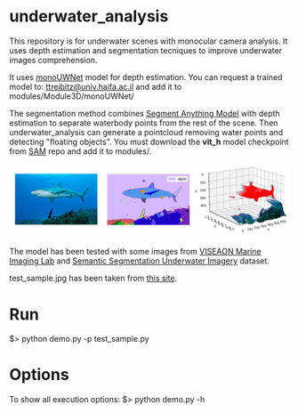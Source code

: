 # underwater_analysis
This repository is for underwater scenes with monocular camera analysis. It uses depth estimation and segmentation tecniques to improve underwater images comprehension.

It uses [monoUWNet](https://github.com/shlomi-amitai/monoUWNet) model for depth estimation. You can request a trained model to: ttreibitz@univ.haifa.ac.il and add it to modules/Module3D/monoUWNet/

The segmentation method combines [Segment Anything Model](https://github.com/facebookresearch/segment-anything) with depth estimation to separate waterbody points from the rest of the scene. Then underwater_analysis can generate a pointcloud removing water points and detecting "floating objects". You must download the **vit_h** model checkpoint from [SAM](https://github.com/facebookresearch/segment-anything) repo and add it to modules/.

![Results for an example image.](https://github.com/cborjamoreno/underwater_analysis/blob/main/example.png?raw=true)

The model has been tested with some images from [VISEAON Marine Imaging Lab](https://www.viseaon.haifa.ac.il/) and [Semantic Segmentation Underwater Imagery](https://www.kaggle.com/datasets/ashish2001/semantic-segmentation-of-underwater-imagery-suim) dataset.

test_sample.jpg has been taken from [this site](https://seaworld.com/orlando/-/media/seaworld-orlando/blogs/featured-images/2018/august/bull-shark-in-the-wild_660x410.ashx?version=1_201808073758&h=410&w=660&la=en&hash=5ACF124C710F50E107A938CCD184A8A886DFC2E1).

# Run
$> python demo.py -p test_sample.py

# Options
To show all execution options:
$> python demo.py -h


